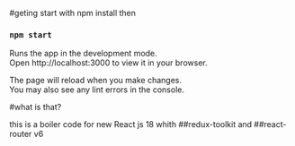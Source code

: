 #geting start with npm install
then
### `npm start`

Runs the app in the development mode.\
Open http://localhost:3000 to view it in your browser.

The page will reload when you make changes.\
You may also see any lint errors in the console.

#what is that?

this is a boiler code for new React js 18 
whith ##redux-toolkit and ##react-router v6
